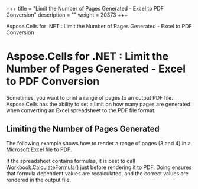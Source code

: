 +++
title = "Limit the Number of Pages Generated - Excel to PDF Conversion" 
description = "" 
weight = 20373 
+++

Aspose.Cells for .NET : Limit the Number of Pages Generated - Excel to PDF Conversion  

# Aspose.Cells for .NET : Limit the Number of Pages Generated - Excel to PDF Conversion


Sometimes, you want to print a range of pages to an output PDF file. Aspose.Cells has the ability to set a limit on how many pages are generated when converting an Excel spreadsheet to the PDF file format.

## Limiting the Number of Pages Generated

The following example shows how to render a range of pages (3 and 4) in a Microsoft Excel file to PDF.

If the spreadsheet contains formulas, it is best to call [Workbook.CalculateFormula()](https://apireference.aspose.com/net/cells/aspose.cells/workbook/methods/calculateformula) just before rendering it to PDF. Doing ensures that formula dependent values are recalculated, and the correct values are rendered in the output file.

